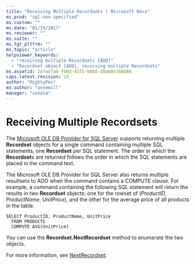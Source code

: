 ```yaml
---
title: "Receiving Multiple Recordsets | Microsoft Docs"
ms.prod: "sql-non-specified"
ms.custom: ""
ms.date: "01/19/2017"
ms.reviewer: ""
ms.suite: ""
ms.tgt_pltfrm: ""
ms.topic: "article"
helpviewer_keywords: 
  - "receiving multiple Recordsets [ADO]"
  - "Recordset object [ADO], receiving multiple Recordsets"
ms.assetid: 2a7ad7a6-f00d-4355-b0b5-d0ab957b0566
caps.latest.revision: 15
author: "MightyPen"
ms.author: "annemill"
manager: "sonalm"
---
```

# Receiving Multiple Recordsets
The [Microsoft OLE DB Provider for SQL Server](../../../ado/guide/appendixes/microsoft-ole-db-provider-for-sql-server.md) supports returning multiple **Recordset** objects for a single command containing multiple SQL statements, one **Recordset** per SQL statement. The order in which the **Recordset**s are returned follows the order in which the SQL statements are placed in the command text.  
  
 The Microsoft OLE DB Provider for SQL Server also returns multiple resultsets to ADO when the command contains a COMPUTE clause. For example, a command containing the following SQL statement will return the results in two **Recordset** objects: one for the rowset of (*ProductID*, *ProductName*, *UnitPrice*), and the other for the average price of all products in the table.  
  
```  
SELECT ProductID, ProductName, UnitPrice   
  FROM PRODUCTS   
  COMPUTE AVG(UnitPrice)  
```  
  
 You can use the **Recordset.NextRecordset** method to enumerate the two objects.  
  
 For more information, see [NextRecordset](../../../ado/reference/ado-api/nextrecordset-method-ado.md).